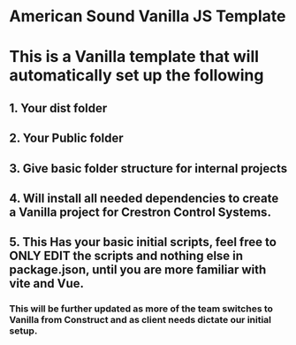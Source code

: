 # American Sound Vanilla JS Template

# This is a Vanilla template that will automatically set up the following
## 1. Your dist folder
## 2. Your Public folder
## 3. Give basic folder structure for internal projects
## 4. Will install all needed dependencies to create a Vanilla project for Crestron Control Systems.
## 5. This Has your basic initial scripts, feel free to ONLY EDIT the scripts and nothing else in package.json, until you are more familiar with vite and Vue.



### This will be further updated as more of the team switches to Vanilla from Construct and as client needs dictate our initial setup.